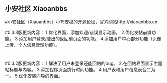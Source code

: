 ## 小安社区 Xiaoanbbs
#小安社区（Xiaoanbbs）小巧安稳的开源论坛，官方网站http://xiaoanbbs.cn

#0.3.3版更新内容：
1.优化界面，添加欢迎/错误显示动画。
2.优化发帖前缀功能。
3.添加用户登录/登出的返回前页面的功能。
4.添加用户中心部分功能（头像上传、个人信息管理功能）。

#
#0.3.2版更新内容：
1.解决了用户未登录还能回帖的bug。
2.在回帖界面显示主题帖标题与内容。
3.添加程序页面执行时间功能。
4.用户表和用户信息表合二为一。
5.优化安装向导的界面。